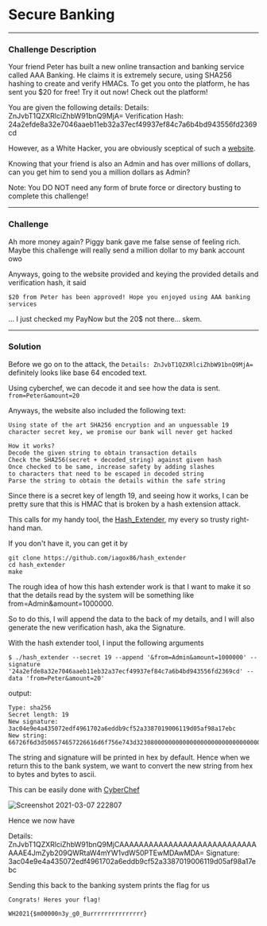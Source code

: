 # Secure Banking
---

### Challenge Description
Your friend Peter has built a new online transaction and banking service called AAA Banking. He claims it is extremely secure, using SHA256 hashing to create and verify HMACs. To get you onto the platform, he has sent you $20 for free! Try it out now! Check out the platform!

You are given the following details:
Details: ZnJvbT1QZXRlciZhbW91bnQ9MjA=
Verification Hash: 24a2efde8a32e7046aaeb11eb32a37ecf49937ef84c7a6b4bd943556fd2369cd

However, as a White Hacker, you are obviously sceptical of such a [website](http://chals.whitehacks.ctf.sg:9111/index.php).

Knowing that your friend is also an Admin and has over millions of dollars, can you get him to send you a million dollars as Admin?

Note: You DO NOT need any form of brute force or directory busting to complete this challenge!

---
### Challenge 

Ah more money again? Piggy bank gave me false sense of feeling rich. Maybe this challenge will really send a million dollar to my bank account owo

Anyways, going to the website provided and keying the provided details and verification hash, it said 

```
$20 from Peter has been approved! Hope you enjoyed using AAA banking services
```

... I just checked my PayNow but the 20$ not there... skem.

---
### Solution

Before we go on to the attack, the ``Details: ZnJvbT1QZXRlciZhbW91bnQ9MjA=`` definitely looks like base 64 encoded text. 

Using cyberchef, we can decode it and see how the data is sent. ``from=Peter&amount=20``

Anyways, the website also included the following text:
```
Using state of the art SHA256 encryption and an unguessable 19 character secret key, we promise our bank will never get hacked

```
```
How it works?
Decode the given string to obtain transaction details
Check the SHA256(secret + decoded_string) against given hash
Once checked to be same, increase safety by adding slashes
to characters that need to be escaped in decoded string
Parse the string to obtain the details within the safe string
```
Since there is a secret key of length 19, and seeing how it works, I can be pretty sure that this is HMAC that is broken by a hash extension attack.

This calls for my handy tool, the [Hash_Extender](https://github.com/iagox86/hash_extender), my every so trusty right-hand man.

If you don't have it, you can get it by 
```
git clone https://github.com/iagox86/hash_extender
cd hash_extender
make
```

The rough idea of how this hash extender work is that I want to make it so that the details read by the system will be something like from=Admin&amount=1000000.

So to do this, I will append the data to the back of my details, and I will also generate the new verification hash, aka the Signature.

With the hash extender tool, I input the following arguments

```
$ ./hash_extender --secret 19 --append '&from=Admin&amount=1000000' --signature '24a2efde8a32e7046aaeb11eb32a37ecf49937ef84c7a6b4bd943556fd2369cd' --data 'from=Peter&amount=20'
```

output: 
```
Type: sha256
Secret length: 19
New signature: 3ac04e9e4a435072edf4961702a6eddb9cf52a3387019006119d05af98a17ebc
New string: 66726f6d3d506574657226616d6f756e743d3230800000000000000000000000000000000000000000000001382666726f6d3d41646d696e26616d6f756e743d31303030303030
```

The string and signature will be printed in hex by default. Hence when we return this to the bank system, we want to convert the new string from hex to bytes and bytes to ascii.

This can be easily done with [CyberChef](https://gchq.github.io/CyberChef/)

![Screenshot 2021-03-07 222807](https://user-images.githubusercontent.com/76640319/110243229-746b2b80-7f94-11eb-92a2-aa4c6f2a670a.png)

Hence we now have

Details: ZnJvbT1QZXRlciZhbW91bnQ9MjCAAAAAAAAAAAAAAAAAAAAAAAAAAAAAAAE4JmZyb209QWRtaW4mYW1vdW50PTEwMDAwMDA=
Signature: 3ac04e9e4a435072edf4961702a6eddb9cf52a3387019006119d05af98a17ebc

Sending this back to the banking system prints the flag for us

```
Congrats! Heres your flag!

WH2021{$m00000n3y_g0_Burrrrrrrrrrrrrrr}
```



